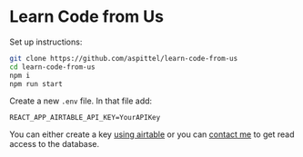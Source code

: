 # Learn Code from Us

Set up instructions:

```bash
git clone https://github.com/aspittel/learn-code-from-us
cd learn-code-from-us
npm i
npm run start
```
Create a new `.env` file. In that file add:

```
REACT_APP_AIRTABLE_API_KEY=YourAPIKey
```

You can either create a key [using airtable](https://support.airtable.com/hc/en-us/articles/219046777-How-do-I-get-my-API-key-) or you can [contact me](https://twitter.com/aspittel) to get read access to the database.

